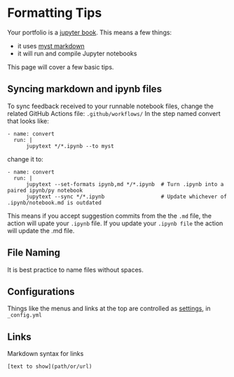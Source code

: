 # Formatting Tips

Your portfolio is a [jupyter book](https://jupyterbook.org/intro.html). This means a few things:
- it uses [myst markdown](https://jupyterbook.org/reference/cheatsheet.html)
- it will run and compile Jupyter notebooks

This page will cover a few basic tips.

## Syncing markdown and ipynb files

To sync feedback received to your runnable notebook files, change the related GitHub Actions file: `.github/workflows/`
In the step named convert that looks like:
```
- name: convert
  run: |
      jupytext */*.ipynb --to myst
```

change it to:

```
- name: convert
  run: |
      jupytext --set-formats ipynb,md */*.ipynb  # Turn .ipynb into a paired ipynb/py notebook
      jupytext --sync */*.ipynb                  # Update whichever of .ipynb/notebook.md is outdated
```

This means if you accept suggestion commits from the the `.md` file, the action will upate your `.ipynb` file. If you update your `.ipynb file` the action will update the .md file. 

## File Naming

It is best practice to name files without spaces.


## Configurations

Things like the menus and links at the top are controlled as [settings](https://jupyterbook.org/customize/config.html), in `_config.yml`

## Links

Markdown syntax for links

```
[text to show](path/or/url)
```
